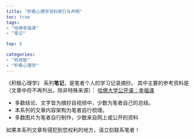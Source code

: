 ```yaml
---
title: "积极心理学资料索引与声明"
toc: true
tags: 
- "哈佛幸福课" 
- "笔记"

top: 0

categories:
- "软技能"
- "积极心理学"
---
```


《积极心理学》 系列**笔记**，是笔者个人的学习记录摘抄。
其中主要的参考资料是（文章中将不再列出，除非特殊来源）：
[哈佛大学公开课：幸福课](http://open.163.com/special/opencourse/positivepsychology.html)

- 多数结论、文字皆为摘抄自视频中，少数为笔者自己的总结。
- 本系列的文章内容架构为笔者自行梳理。
- 多数图片为笔者自行制作，少数来自网上或公开的资料

如果本系列文章有侵犯到您权利的地方，请立刻联系笔者！